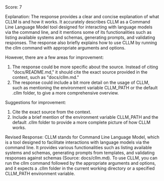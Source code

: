 Score: 7

Explanation:
The response provides a clear and concise explanation of what CLLM is and how it works. It accurately describes CLLM as a Command Line Language Model tool designed for interacting with language models via the command line, and it mentions some of its functionalities such as listing available systems and schemas, generating prompts, and validating responses. The response also briefly explains how to use CLLM by running the cllm command with appropriate arguments and options.

However, there are a few areas for improvement:
1. The response could be more specific about the source. Instead of citing "docs/README.md," it should cite the exact source provided in the context, such as "docs/cllm.md."
2. The response could include a bit more detail on the usage of CLLM, such as mentioning the environment variable CLLM_PATH or the default .cllm folder, to give a more comprehensive overview.

Suggestions for improvement:
1. Cite the exact source from the context.
2. Include a brief mention of the environment variable CLLM_PATH and the default .cllm folder to provide a more complete picture of how CLLM works.

Revised Response:
CLLM stands for Command Line Language Model, which is a tool designed to facilitate interactions with language models via the command line. It provides various functionalities such as listing available systems and schemas, generating prompts from templates, and validating responses against schemas (Source: docs/cllm.md). To use CLLM, you can run the cllm command followed by the appropriate arguments and options, and it expects a .cllm folder in the current working directory or a specified CLLM_PATH environment variable.
